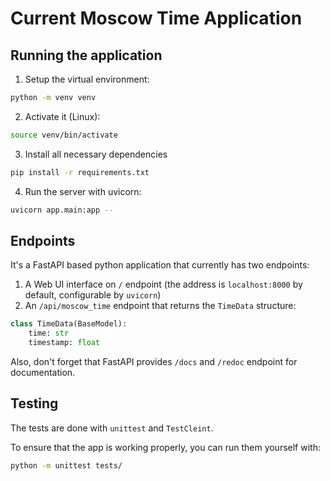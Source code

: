 # Current Moscow Time Application

## Running the application

1. Setup the virtual environment:
```bash
python -m venv venv
```
2. Activate it (Linux):
```bash
source venv/bin/activate
```
3. Install all necessary dependencies
```bash
pip install -r requirements.txt
```

4. Run the server with uvicorn:
```bash
uvicorn app.main:app --
```

## Endpoints

It's a FastAPI based python application that currently has two endpoints:

1. A Web UI interface on `/` endpoint (the address is `localhost:8000` by default, configurable by `uvicorn`)
2. An `/api/moscow_time` endpoint that returns the `TimeData` structure: 

```python
class TimeData(BaseModel):
    time: str
    timestamp: float
```

Also, don't forget that FastAPI provides `/docs` and `/redoc` endpoint for documentation.

## Testing

The tests are done with `unittest` and `TestCleint`. 

To ensure that the app is working properly, you can run them yourself with:
```bash
python -m unittest tests/
```

